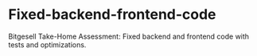 # Fixed-backend-frontend-code
Bitgesell Take-Home Assessment: Fixed backend and frontend code with tests and optimizations.
